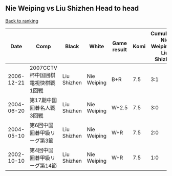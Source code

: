 ## Nie Weiping vs Liu Shizhen Head to head

[Back to ranking](../../index.md)




| **Date** | **Comp** | **Black** | **White** | **Game result** | **Komi** | **Cumulative Nie Weiping vs Liu Shizhen** | **Nie Weiping streak** | **Liu Shizhen streak** | 
| --- | --- | --- | --- | --- | --- | --- | --- | --- |
| 2006-12-21 | 2007CCTV杯中国囲棋電視快棋戦1回戦 | Liu Shizhen | Nie Weiping | B+R | 7.5 | 3:1 | 0 | 1 | 
| 2004-06-20 | 第17期中国囲碁名人戦3回戦 | Liu Shizhen | Nie Weiping | W+2.5 | 7.5 | 3:0 | 3 | 0 | 
| 2004-05-10 | 第6回中国囲碁甲級リーグ第3節 | Liu Shizhen | Nie Weiping | W+R | 7.5 | 2:0 | 2 | 0 | 
| 2002-10-10 | 第4回中国囲碁甲級リーグ第14節 | Liu Shizhen | Nie Weiping | W+R | 7.5 | 1:0 | 1 | 0 |




